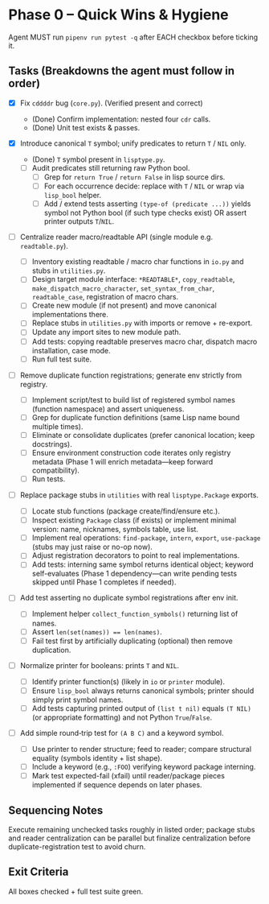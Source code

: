 # Phase 0 – Quick Wins & Hygiene

Agent MUST run `pipenv run pytest -q` after EACH checkbox before ticking it.

## Tasks (Breakdowns the agent must follow in order)

- [x] Fix `cddddr` bug (`core.py`). (Verified present and correct)
	- (Done) Confirm implementation: nested four `cdr` calls.
	- (Done) Unit test exists & passes.

- [x] Introduce canonical `T` symbol; unify predicates to return `T` / `NIL` only.
	- (Done) `T` symbol present in `lisptype.py`.
	- [ ] Audit predicates still returning raw Python bool.
		- [ ] Grep for `return True` / `return False` in lisp source dirs.
		- [ ] For each occurrence decide: replace with `T` / `NIL` or wrap via `lisp_bool` helper.
		- [ ] Add / extend tests asserting `(type-of (predicate ...))` yields symbol not Python bool (if such type checks exist) OR assert printer outputs `T`/`NIL`.

- [ ] Centralize reader macro/readtable API (single module e.g. `readtable.py`).
	- [ ] Inventory existing readtable / macro char functions in `io.py` and stubs in `utilities.py`.
	- [ ] Design target module interface: `*READTABLE*`, `copy_readtable`, `make_dispatch_macro_character`, `set_syntax_from_char`, `readtable_case`, registration of macro chars.
	- [ ] Create new module (if not present) and move canonical implementations there.
	- [ ] Replace stubs in `utilities.py` with imports or remove + re-export.
	- [ ] Update any import sites to new module path.
	- [ ] Add tests: copying readtable preserves macro char, dispatch macro installation, case mode.
	- [ ] Run full test suite.

- [ ] Remove duplicate function registrations; generate env strictly from registry.
	- [ ] Implement script/test to build list of registered symbol names (function namespace) and assert uniqueness.
	- [ ] Grep for duplicate function definitions (same Lisp name bound multiple times).
	- [ ] Eliminate or consolidate duplicates (prefer canonical location; keep docstrings).
	- [ ] Ensure environment construction code iterates only registry metadata (Phase 1 will enrich metadata—keep forward compatibility).
	- [ ] Run tests.

- [ ] Replace package stubs in `utilities` with real `lisptype.Package` exports.
	- [ ] Locate stub functions (package create/find/ensure etc.).
	- [ ] Inspect existing `Package` class (if exists) or implement minimal version: name, nicknames, symbols table, use list.
	- [ ] Implement real operations: `find-package`, `intern`, `export`, `use-package` (stubs may just raise or no-op now).
	- [ ] Adjust registration decorators to point to real implementations.
	- [ ] Add tests: interning same symbol returns identical object; keyword self-evaluates (Phase 1 dependency—can write pending tests skipped until Phase 1 completes if needed).

- [ ] Add test asserting no duplicate symbol registrations after env init.
	- [ ] Implement helper `collect_function_symbols()` returning list of names.
	- [ ] Assert `len(set(names)) == len(names)`.
	- [ ] Fail test first by artificially duplicating (optional) then remove duplication.

- [ ] Normalize printer for booleans: prints `T` and `NIL`.
	- [ ] Identify printer function(s) (likely in `io` or `printer` module).
	- [ ] Ensure `lisp_bool` always returns canonical symbols; printer should simply print symbol names.
	- [ ] Add tests capturing printed output of `(list t nil)` equals `(T NIL)` (or appropriate formatting) and not Python `True`/`False`.

- [ ] Add simple round‑trip test for `(A B C)` and a keyword symbol.
	- [ ] Use printer to render structure; feed to reader; compare structural equality (symbols identity + list shape).
	- [ ] Include a keyword (e.g., `:FOO`) verifying keyword package interning.
	- [ ] Mark test expected-fail (xfail) until reader/package pieces implemented if sequence depends on later phases.

## Sequencing Notes
Execute remaining unchecked tasks roughly in listed order; package stubs and reader centralization can be parallel but finalize centralization before duplicate-registration test to avoid churn.

## Exit Criteria
All boxes checked + full test suite green.
